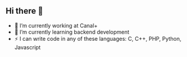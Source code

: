 ## Hi there 👋

- 🔭 I’m currently working at Canal+
- 🌱 I’m currently learning backend development
- ⚡ I can write code in any of these languages: C, C++, PHP, Python, Javascript
